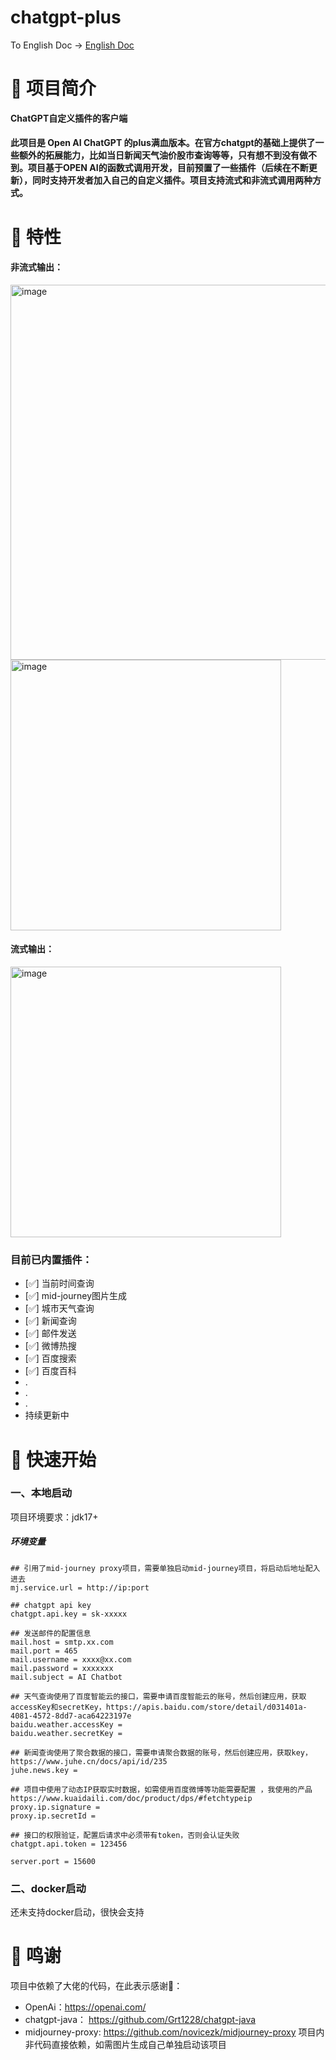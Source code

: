 # chatgpt-plus

To English Doc -> [English Doc](README_EN.md)

# 📖 项目简介

**ChatGPT自定义插件的客户端**

#### 此项目是 Open AI ChatGPT 的plus满血版本。在官方chatgpt的基础上提供了一些额外的拓展能力，比如当日新闻天气油价股市查询等等，只有想不到没有做不到。项目基于OPEN AI的函数式调用开发，目前预置了一些插件（后续在不断更新），同时支持开发者加入自己的自定义插件。项目支持流式和非流式调用两种方式。

# 🚩 特性
#### 非流式输出：
<img width="600" alt="image" src="https://github.com/liyf1/chatgpt-plus/assets/49024327/3bc7589c-3324-4dcd-addf-3de53aa9313f">
<img width="433" alt="image" src="https://github.com/liyf1/chatgpt-plus/assets/49024327/1e91215e-8263-4135-a21e-ca6e9dc40c81">


#### 流式输出：
<img width="433" alt="image" src="https://github.com/liyf1/chatgpt-plus/assets/49024327/9e6edb67-92ac-4fbe-8371-66bffb15bcc6">

### 目前已内置插件：
- [✅] 当前时间查询
- [✅] mid-journey图片生成
- [✅] 城市天气查询
- [✅] 新闻查询
- [✅] 邮件发送
- [✅] 微博热搜
- [✅] 百度搜索 
- [✅] 百度百科 
- .
- .
- .
-   持续更新中

# 🚀 快速开始
### 一、本地启动

项目环境要求：jdk17+
##### 环境变量

```
## 引用了mid-journey proxy项目，需要单独启动mid-journey项目，将启动后地址配入进去
mj.service.url = http://ip:port

## chatgpt api key
chatgpt.api.key = sk-xxxxx

## 发送邮件的配置信息
mail.host = smtp.xx.com
mail.port = 465
mail.username = xxxx@xx.com
mail.password = xxxxxxx
mail.subject = AI Chatbot

## 天气查询使用了百度智能云的接口，需要申请百度智能云的账号，然后创建应用，获取accessKey和secretKey，https://apis.baidu.com/store/detail/d031401a-4081-4572-8dd7-aca64223197e
baidu.weather.accessKey = 
baidu.weather.secretKey = 

## 新闻查询使用了聚合数据的接口，需要申请聚合数据的账号，然后创建应用，获取key，https://www.juhe.cn/docs/api/id/235
juhe.news.key =

## 项目中使用了动态IP获取实时数据，如需使用百度微博等功能需要配置 ，我使用的产品https://www.kuaidaili.com/doc/product/dps/#fetchtypeip
proxy.ip.signature = 
proxy.ip.secretId = 

## 接口的权限验证，配置后请求中必须带有token，否则会认证失败
chatgpt.api.token = 123456

server.port = 15600
```
### 二、docker启动
还未支持docker启动，很快会支持

# 🙏 鸣谢
项目中依赖了大佬的代码，在此表示感谢🌹：
- OpenAi：https://openai.com/
- chatgpt-java： https://github.com/Grt1228/chatgpt-java
- midjourney-proxy: https://github.com/novicezk/midjourney-proxy 项目内非代码直接依赖，如需图片生成自己单独启动该项目
